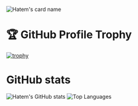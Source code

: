 ![Hatem's card name](https://cardivo.vercel.app/api?name=Hatem%20Zehir&description=I%20am%20passionate%20about%20the%20intersection%20of%20biometrics,%20embedded%20systems,%20and%20deep%20learning,%20specializing%20in%20developing%20secure%20and%20efficient%20solutions%20using%20biomedical%20signal%20processing%20and%20advanced%20deep%20learning%20techniques.%20Proficient%20in%20Python,%20C,%20C++,%20and%20Assembly,%20I%20excel%20in%20developing%20biometric%20systems,%20with%20a%20focus%20on%20security%20and%20efficiency.%20My%20expertise%20extends%20to%20designing%20and%20implementing%20algorithms%20for%20embedded%20platforms,%20optimizing%20performance%20and%20resource%20utilization.&image=https://i.pinimg.com/736x/c0/74/9b/c0749b7cc401421662ae901ec8f9f660.jpg&pattern=leaf&colorPattern=%23eaeaea&linkedin=hatem-zehir&github=Hatem-Zehir)

# 🏆 GitHub Profile Trophy
[![trophy](https://github-profile-trophy.vercel.app/?username=Hatem-Zehir&row=1&column=6)](https://github.com/ryo-ma/github-profile-trophy)


# GitHub stats
![Hatem's GitHub stats](https://github-readme-stats.vercel.app/api?username=Hatem-Zehir) ![Top Languages](https://github-readme-stats.vercel.app/api/top-langs/?username=Hatem-Zehir&layout=compact)






<!-- **Programming languages:**  
![Python](https://img.shields.io/badge/Python-3776AB?style=for-the-badge&logo=python&logoColor=white)
![C](https://img.shields.io/badge/C-00599C?style=for-the-badge&logo=c&logoColor=white)
![C++](https://img.shields.io/badge/C%2B%2B-00599C?style=for-the-badge&logo=c%2B%2B&logoColor=white)

**Social Accounts:**  
<a href="https://www.linkedin.com/in/hatem-zehir/"><img src="https://img.shields.io/badge/LinkedIn-0077B5?style=for-the-badge&logo=linkedin&logoColor=white" alt="Linkedin"></a>
<a href="https://www.hackerrank.com/hatem_zehir"><img src="https://img.shields.io/badge/-Hackerrank-2EC866?style=for-the-badge&logo=HackerRank&logoColor=white" alt="HackerRank"></a> -->

<!-- ![Top Langs](https://github-readme-stats.vercel.app/api/top-langs/?username=Hatem-Zehir&layout=compact) -->

<!-- ![Hatem's GitHub stats](https://github-readme-stats.vercel.app/api?username=Hatem-Zehir) -->

<!---
Hatem-Zehir/Hatem-Zehir is a ✨ special ✨ repository because its `README.md` (this file) appears on your GitHub profile.
You can click the Preview link to take a look at your changes.

https://github.com/alexandresanlim/Badges4-README.md-Profile
https://github.com/alexandresanlim/Badges4-README.md-Profile#-blog-
--->
